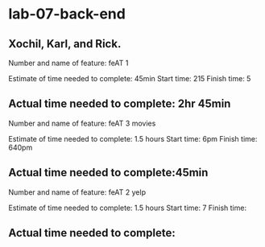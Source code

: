 # lab-07-back-end
Xochil, Karl, and Rick.
----------------------------------------------------------------------------------
Number and name of feature: feAT 1

Estimate of time needed to complete: 45min
Start time: 215
Finish time: 5

Actual time needed to complete: 2hr 45min
------------------------------------------------------------------------------------
Number and name of feature: feAT 3 movies

Estimate of time needed to complete: 1.5 hours
Start time: 6pm
Finish time: 640pm

Actual time needed to complete:45min
------------------------------------------------------------------------------------

Number and name of feature: feAT 2 yelp

Estimate of time needed to complete: 1.5 hours
Start time: 7
Finish time: 

Actual time needed to complete:
------------------------------------------------------------------------------------


